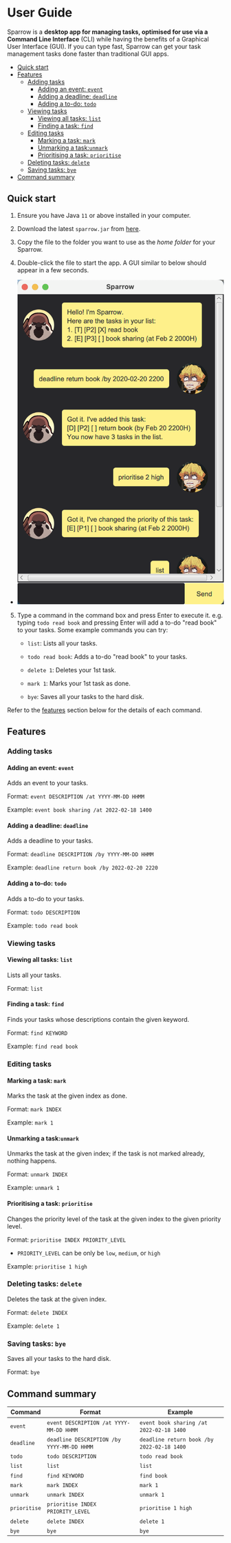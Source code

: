 # User Guide

Sparrow is a **desktop app for managing tasks, optimised for use via a Command Line Interface** (CLI) while having the benefits of a Graphical User Interface (GUI). If you can type fast, Sparrow can get your task management tasks done faster than traditional GUI apps.

- [Quick start](#quick-start)
- [Features](#features)
    * [Adding tasks](#adding-tasks)
        + [Adding an event: `event`](#adding-an-event---event-)
        + [Adding a deadline: `deadline`](#adding-a-deadline---deadline-)
        + [Adding a to-do: `todo`](#adding-a-to-do---todo-)
    * [Viewing tasks](#viewing-tasks)
        + [Viewing all tasks: `list`](#viewing-all-tasks---list-)
        + [Finding a task: `find`](#finding-a-task---find-)
    * [Editing tasks](#editing-tasks)
        + [Marking a task: `mark`](#marking-a-task---mark-)
        + [Unmarking a task:`unmark`](#unmarking-a-task--unmark-)
        + [Prioritising a task: `prioritise`](#prioritising-a-task---prioritise-)
    * [Deleting tasks: `delete`](#deleting-tasks---delete-)
    * [Saving tasks: `bye`](#saving-tasks---bye-)
- [Command summary](#command-summary)

## Quick start

1. Ensure you have Java `11` or above installed in your computer.

2. Download the latest `sparrow.jar` from [here](https://github.com/sheimoria/ip/releases/tag/A-Release).

3. Copy the file to the folder you want to use as the *home folder* for your Sparrow.

4. Double-click the file to start the app. A GUI similar to below should appear in a few seconds.

- ![Ui](Ui.png)

5. Type a command in the command box and press Enter to execute it. e.g. typing `todo read book` and pressing Enter will add a to-do "read book" to your tasks.
   Some example commands you can try:

    - `list`: Lists all your tasks.

    - `todo read book`: Adds a to-do "read book" to your tasks.

    - `delete 1`: Deletes your 1st task.

    - `mark 1`: Marks your 1st task as done.

    - `bye`: Saves all your tasks to the hard disk.

Refer to the [features](#features) section below for the details of each command.

## Features

### Adding tasks

#### Adding an event: `event`

Adds an event to your tasks.

Format: `event DESCRIPTION /at YYYY-MM-DD HHMM`

Example: `event book sharing /at 2022-02-18 1400`

#### Adding a deadline: `deadline`

Adds a deadline to your tasks.

Format: `deadline DESCRIPTION /by YYYY-MM-DD HHMM`

Example: `deadline return book /by 2022-02-20 2220`

#### Adding a to-do: `todo`

Adds a to-do to your tasks.

Format: `todo DESCRIPTION`

Example: `todo read book`

### Viewing tasks

#### Viewing all tasks: `list`

Lists all your tasks.

Format: `list`

#### Finding a task: `find`

Finds your tasks whose descriptions contain the given keyword.

Format: `find KEYWORD`

Example: `find read book`

### Editing tasks

#### Marking a task: `mark`

Marks the task at the given index as done.

Format: `mark INDEX`

Example: `mark 1`

#### Unmarking a task:`unmark`

Unmarks the task at the given index; if the task is not marked already, nothing happens.

Format: `unmark INDEX`

Example: `unmark 1`

#### Prioritising a task: `prioritise`

Changes the priority level of the task at the given index to the given priority level.

Format: `prioritise INDEX PRIORITY_LEVEL`

- `PRIORITY_LEVEL` can be only be `low`, `medium`, or `high`

Example: `prioritise 1 high`

### Deleting tasks: `delete`

Deletes the task at the given index.

Format: `delete INDEX`

Example: `delete 1`

### Saving tasks: `bye`

Saves all your tasks to the hard disk.

Format: `bye`

## Command summary

| Command      | Format                                     | Example                                    |
|--------------|--------------------------------------------|--------------------------------------------|
| `event`      | `event DESCRIPTION /at YYYY-MM-DD HHMM`    | `event book sharing /at 2022-02-18 1400`   |
| `deadline`   | `deadline DESCRIPTION /by YYYY-MM-DD HHMM` | `deadline return book /by 2022-02-18 1400` |
| `todo`       | `todo DESCRIPTION`                         | `todo read book`                           |
| `list`       | `list`                                     | `list`                                     |
| `find`       | `find KEYWORD`                             | `find book`                                |
| `mark`       | `mark INDEX`                               | `mark 1`                                   |
| `unmark`     | `unmark INDEX`                             | `unmark 1`                                 |
| `prioritise` | `prioritise INDEX PRIORITY_LEVEL`          | `prioritise 1 high`                        |
| `delete`     | `delete INDEX`                             | `delete 1`                                 |
| `bye`        | `bye`                                      | `bye`                                      |
